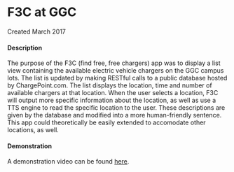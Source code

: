 # F3C at GGC
Created March 2017

#### Description
The purpose of the F3C (find free, free chargers) app was to display a list view containing the available electric 
vehicle chargers on the GGC campus lots. The list is updated by making RESTful calls to a public database hosted by 
ChargePoint.com. The list displays the location, time and number of available chargers at that location. When the user 
selects a location, F3C will output more specific information about the location, as well as use a TTS engine to read 
the specific location to the user. These descriptions are given by the database and modified into a more human-friendly
sentence. This app could theoretically be easily extended to accomodate other locations, as well.

#### Demonstration
A demonstration video can be found [here](https://www.youtube.com/watch?v=hh6VdD5603Y).
